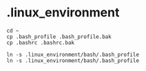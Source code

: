# .linux_environment


```$bash
cd ~
cp .bash_profile .bash_profile.bak
cp .bashrc .bashrc.bak

ln -s .linux_environment/bash/.bash_profile
ln -s .linux_environment/bash/.bash_profile
```
